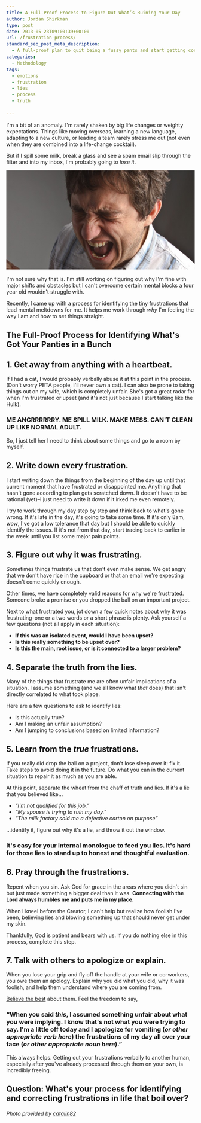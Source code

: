 ```yaml
---
title: A Full-Proof Process to Figure Out What’s Ruining Your Day
author: Jordan Shirkman
type: post
date: 2013-05-23T09:00:39+00:00
url: /frustration-process/
standard_seo_post_meta_description:
  - A full-proof plan to quit being a fussy pants and start getting control of your emotions.
categories:
  - Methodology
tags:
  - emotions
  - frustration
  - lies
  - process
  - truth

---
```

I'm a bit of an anomaly. I'm rarely shaken by big life changes or weighty expectations. Things like moving overseas, learning a new language, adapting to a new culture, or leading a team rarely stress me out (not even when they are combined into a life-change cocktail).

But if I spill some milk, break a glass and see a spam email slip through the filter and into my inbox, I'm probably going to _lose it_.

![Image](/static/images/frustrated-face.jpeg) 

I'm not sure why that is. I'm still working on figuring out why I'm fine with major shifts and obstacles but I can't overcome certain mental blocks a four year old wouldn't struggle with.

Recently, I came up with a process for identifying the tiny frustrations that lead mental meltdowns for me. It helps me work through _why_ I'm feeling the way I am and how to set things straight.  
<!--more-->

## The Full-Proof Process for Identifying What's Got Your Panties in a Bunch

## 1. Get away from anything with a heartbeat.

If I had a cat, I would probably verbally abuse it at this point in the process. (Don't worry PETA people, I'll never own a cat). I can also be prone to taking things out on my wife, which is completely unfair. She's got a great radar for when I'm frustrated or upset (and it's not just because I start talking like the Hulk).

### ME ANGRRRRRRY. ME SPILL MILK. MAKE MESS. CAN'T CLEAN UP LIKE NORMAL ADULT.

So, I just tell her I need to think about some things and go to a room by myself.

## 2. Write down every frustration.

I start writing down the things from the beginning of the day up until that current moment that have frustrated or disappointed me. Anything that hasn't gone according to plan gets scratched down. It doesn't have to be rational (yet)&#8211;I just need to write it down if it irked me even remotely.

I try to work through my day step by step and think back to what's gone wrong. If it's late in the day, it's going to take some time. If it's only 8am, _wow_, I've got a low tolerance that day but I should be able to quickly identify the issues. If it's not from that day, start tracing back to earlier in the week until you list some major pain points.

## 3. Figure out why it was frustrating.

Sometimes things frustrate us that don't even make sense. We get angry that we don't have rice in the cupboard or that an email we're expecting doesn't come quickly enough.

Other times, we have completely valid reasons for why we're frustrated. Someone broke a promise or you dropped the ball on an important project.

Next to what frustrated you, jot down a few quick notes about why it was frustrating&#8211;one or a two words or a short phrase is plenty. Ask yourself a few questions (not all apply in each situation):

  * **If this was an isolated event, would I have been upset?**
  * **Is this really something to be upset over?**
  * **Is this the main, root issue, or is it connected to a larger problem?**

## 4. Separate the truth from the lies.

Many of the things that frustrate me are often unfair implications of a situation. I assume something (and we all know what _that_ does) that isn't directly correlated to what took place.

Here are a few questions to ask to identify lies:

  * Is this actually true?
  * Am I making an unfair assumption?
  * Am I jumping to conclusions based on limited information?

## 5. Learn from the _true_ frustrations.

If you really did drop the ball on a project, don't lose sleep over it: fix it. Take steps to avoid doing it in the future. Do what you can in the current situation to repair it as much as you are able.

At this point, separate the wheat from the chaff of truth and lies. If it's a lie that you believed like&#8230;

  * _&#8220;I'm not qualified for this job.&#8221;_
  * _&#8220;My spouse is trying to ruin my day.&#8221;_
  * _&#8220;The milk factory sold me a defective carton on purpose&#8221;_

&#8230;identify it, figure out why it's a lie, and throw it out the window.

### It's easy for your internal monologue to feed you lies. It's hard for those lies to stand up to honest and thoughtful evaluation.

## 6. Pray through the frustrations.

Repent when you sin. Ask God for grace in the areas where you didn't sin but just made something a bigger deal than it was. **Connecting with the Lord always humbles me and puts me in my place.**

When I kneel before the Creator, I can't help but realize how foolish I've been, believing lies and blowing something up that should never get under my skin.

Thankfully, God is patient and bears with us. If you do nothing else in this process, complete this step.

## 7. Talk with others to apologize or explain.

When you lose your grip and fly off the handle at your wife or co-workers, you owe them an apology. Explain why you did what you did, why it was foolish, and help them understand where you are coming from.

[Believe the best][1] about them. Feel the freedom to say,

### &#8220;When you said _this_, I assumed something unfair about what you were implying. I know that's not what you were trying to say. I'm a little off today and I apologize for vomiting (_or other appropriate verb here_) the frustrations of my day all over your face (_or other appropriate noun here_).&#8221;

This always helps. Getting out your frustrations verbally to another human, especially after you've already processed through them on your own, is incredibly freeing.

## Question: What's your process for identifying and correcting frustrations in life that boil over?

###### Photo provided by [catalin82](http://www.sxc.hu/profile/catalin82)

 [1]: jshirk.com/blog/believe-the-best/